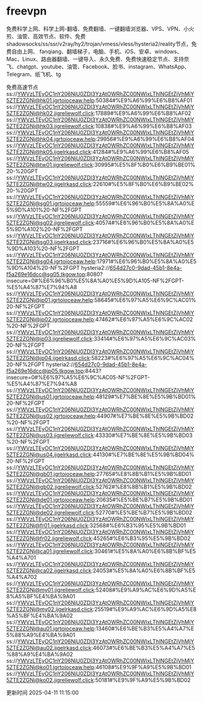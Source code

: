 ﻿# freevpn
免费科学上网、科学上网-翻墙、免费翻墙、一键翻墙浏览器、VPS、VPN、小火煎、油管、高效节点、软件、免费shadowsocks/ss/ssr/v2ray/hy2/trojan/vmess/vless/hysteria2/reality节点，免费自由上网、 fanqiang、翻墙梯子，电脑、手机、iOS、安卓、windows、Mac、Linux、路由器翻墙、一键导入、永久免费、免费快速稳定节点、支持奈飞、chatgpt、youtube、油管、Facebook、脸书、instagram、WhatsApp、Telegram、纸飞机、tg

免费高速节点
ss://YWVzLTEyOC1nY206NjU0ZDI3YzAtOWRhZC00NWIxLThlNGEtZjVhMjY5ZTE2ZGNj@hk01.jgrtoioceaw.help:50384#%E9%A6%99%E6%B8%AF01
ss://YWVzLTEyOC1nY206NjU0ZDI3YzAtOWRhZC00NWIxLThlNGEtZjVhMjY5ZTE2ZGNj@hk02.jigreliewolf.click:17889#%E9%A6%99%E6%B8%AF02
ss://YWVzLTEyOC1nY206NjU0ZDI3YzAtOWRhZC00NWIxLThlNGEtZjVhMjY5ZTE2ZGNj@hk03.jigreliewolf.click:10838#%E9%A6%99%E6%B8%AF03
ss://YWVzLTEyOC1nY206NjU0ZDI3YzAtOWRhZC00NWIxLThlNGEtZjVhMjY5ZTE2ZGNj@hk04.jgrtoioceaw.help:29956#%E9%A6%99%E6%B8%AF04
ss://YWVzLTEyOC1nY206NjU0ZDI3YzAtOWRhZC00NWIxLThlNGEtZjVhMjY5ZTE2ZGNj@hk05.ijgelrkasd.click:41284#%E9%A6%99%E6%B8%AF05
ss://YWVzLTEyOC1nY206NjU0ZDI3YzAtOWRhZC00NWIxLThlNGEtZjVhMjY5ZTE2ZGNj@tw01.jigreliewolf.click:30995#%E5%8F%B0%E6%B9%BE01%20-%20GPT
ss://YWVzLTEyOC1nY206NjU0ZDI3YzAtOWRhZC00NWIxLThlNGEtZjVhMjY5ZTE2ZGNj@tw02.ijgelrkasd.click:22610#%E5%8F%B0%E6%B9%BE02%20-%20GPT
ss://YWVzLTEyOC1nY206NjU0ZDI3YzAtOWRhZC00NWIxLThlNGEtZjVhMjY5ZTE2ZGNj@sg01.jgrtoioceaw.help:55559#%E6%96%B0%E5%8A%A0%E5%9D%A101%20-NF%2FGPT
ss://YWVzLTEyOC1nY206NjU0ZDI3YzAtOWRhZC00NWIxLThlNGEtZjVhMjY5ZTE2ZGNj@sg02.jigreliewolf.click:40574#%E6%96%B0%E5%8A%A0%E5%9D%A102%20-NF%2FGPT
ss://YWVzLTEyOC1nY206NjU0ZDI3YzAtOWRhZC00NWIxLThlNGEtZjVhMjY5ZTE2ZGNj@sg03.ijgelrkasd.click:23716#%E6%96%B0%E5%8A%A0%E5%9D%A103%20-NF%2FGPT
ss://YWVzLTEyOC1nY206NjU0ZDI3YzAtOWRhZC00NWIxLThlNGEtZjVhMjY5ZTE2ZGNj@sg04.jgrtoioceaw.help:17971#%E6%96%B0%E5%8A%A0%E5%9D%A104%20-NF%2FGPT
hysteria2://654d27c0-9dad-45b1-8e4a-f5a269e16dcc@sg05.tkgow.top:8080?insecure=0#%E6%96%B0%E5%8A%A0%E5%9D%A105-NF%2FGPT-%E5%A4%87%E7%94%A8
ss://YWVzLTEyOC1nY206NjU0ZDI3YzAtOWRhZC00NWIxLThlNGEtZjVhMjY5ZTE2ZGNj@jp01.jgrtoioceaw.help:58645#%E6%97%A5%E6%9C%AC01%20-NF%2FGPT
ss://YWVzLTEyOC1nY206NjU0ZDI3YzAtOWRhZC00NWIxLThlNGEtZjVhMjY5ZTE2ZGNj@jp02.jgrtoioceaw.help:47462#%E6%97%A5%E6%9C%AC02%20-NF%2FGPT
ss://YWVzLTEyOC1nY206NjU0ZDI3YzAtOWRhZC00NWIxLThlNGEtZjVhMjY5ZTE2ZGNj@jp03.jigreliewolf.click:33414#%E6%97%A5%E6%9C%AC03%20-NF%2FGPT
ss://YWVzLTEyOC1nY206NjU0ZDI3YzAtOWRhZC00NWIxLThlNGEtZjVhMjY5ZTE2ZGNj@jp04.ijgelrkasd.click:58223#%E6%97%A5%E6%9C%AC04%20-NF%2FGPT
hysteria2://654d27c0-9dad-45b1-8e4a-f5a269e16dcc@jp05.tkgow.top:8443?insecure=0#%E6%97%A5%E6%9C%AC05-NF%2FGPT-%E5%A4%87%E7%94%A8
ss://YWVzLTEyOC1nY206NjU0ZDI3YzAtOWRhZC00NWIxLThlNGEtZjVhMjY5ZTE2ZGNj@us01.jgrtoioceaw.help:48129#%E7%BE%8E%E5%9B%BD01%20-NF%2FGPT
ss://YWVzLTEyOC1nY206NjU0ZDI3YzAtOWRhZC00NWIxLThlNGEtZjVhMjY5ZTE2ZGNj@us02.jgrtoioceaw.help:44907#%E7%BE%8E%E5%9B%BD02%20-NF%2FGPT
ss://YWVzLTEyOC1nY206NjU0ZDI3YzAtOWRhZC00NWIxLThlNGEtZjVhMjY5ZTE2ZGNj@us03.jigreliewolf.click:43330#%E7%BE%8E%E5%9B%BD03%20-NF%2FGPT
ss://YWVzLTEyOC1nY206NjU0ZDI3YzAtOWRhZC00NWIxLThlNGEtZjVhMjY5ZTE2ZGNj@us04.ijgelrkasd.click:44130#%E7%BE%8E%E5%9B%BD04%20-NF%2FGPT
ss://YWVzLTEyOC1nY206NjU0ZDI3YzAtOWRhZC00NWIxLThlNGEtZjVhMjY5ZTE2ZGNj@gb01.jgrtoioceaw.help:27765#%E8%8B%B1%E5%9B%BD01
ss://YWVzLTEyOC1nY206NjU0ZDI3YzAtOWRhZC00NWIxLThlNGEtZjVhMjY5ZTE2ZGNj@gb02.jigreliewolf.click:52762#%E8%8B%B1%E5%9B%BD02
ss://YWVzLTEyOC1nY206NjU0ZDI3YzAtOWRhZC00NWIxLThlNGEtZjVhMjY5ZTE2ZGNj@de01.jgrtoioceaw.help:20635#%E5%BE%B7%E5%9B%BD01
ss://YWVzLTEyOC1nY206NjU0ZDI3YzAtOWRhZC00NWIxLThlNGEtZjVhMjY5ZTE2ZGNj@de02.jigreliewolf.click:52770#%E5%BE%B7%E5%9B%BD02
ss://YWVzLTEyOC1nY206NjU0ZDI3YzAtOWRhZC00NWIxLThlNGEtZjVhMjY5ZTE2ZGNj@fr01.ijgelrkasd.click:32568#%E6%B3%95%E5%9B%BD01
ss://YWVzLTEyOC1nY206NjU0ZDI3YzAtOWRhZC00NWIxLThlNGEtZjVhMjY5ZTE2ZGNj@fr02.jigreliewolf.click:45265#%E6%B3%95%E5%9B%BD02
ss://YWVzLTEyOC1nY206NjU0ZDI3YzAtOWRhZC00NWIxLThlNGEtZjVhMjY5ZTE2ZGNj@ca01.jigreliewolf.click:30461#%E5%8A%A0%E6%8B%BF%E5%A4%A701
ss://YWVzLTEyOC1nY206NjU0ZDI3YzAtOWRhZC00NWIxLThlNGEtZjVhMjY5ZTE2ZGNj@ca02.ijgelrkasd.click:24053#%E5%8A%A0%E6%8B%BF%E5%A4%A702
ss://YWVzLTEyOC1nY206NjU0ZDI3YzAtOWRhZC00NWIxLThlNGEtZjVhMjY5ZTE2ZGNj@my01.jigreliewolf.click:52408#%E9%A9%AC%E6%9D%A5%E8%A5%BF%E4%BA%9A01
ss://YWVzLTEyOC1nY206NjU0ZDI3YzAtOWRhZC00NWIxLThlNGEtZjVhMjY5ZTE2ZGNj@my02.ijgelrkasd.click:25519#%E9%A9%AC%E6%9D%A5%E8%A5%BF%E4%BA%9A02
ss://YWVzLTEyOC1nY206NjU0ZDI3YzAtOWRhZC00NWIxLThlNGEtZjVhMjY5ZTE2ZGNj@au01.jgrtoioceaw.help:13460#%E6%BE%B3%E5%A4%A7%E5%88%A9%E4%BA%9A01
ss://YWVzLTEyOC1nY206NjU0ZDI3YzAtOWRhZC00NWIxLThlNGEtZjVhMjY5ZTE2ZGNj@au02.ijgelrkasd.click:46073#%E6%BE%B3%E5%A4%A7%E5%88%A9%E4%BA%9A02
ss://YWVzLTEyOC1nY206NjU0ZDI3YzAtOWRhZC00NWIxLThlNGEtZjVhMjY5ZTE2ZGNj@ko01.jgrtoioceaw.help:46108#%E9%9F%A9%E5%9B%BD01
ss://YWVzLTEyOC1nY206NjU0ZDI3YzAtOWRhZC00NWIxLThlNGEtZjVhMjY5ZTE2ZGNj@ko02.jigreliewolf.click:50181#%E9%9F%A9%E5%9B%BD02


更新时间 2025-04-11 11:15:00
